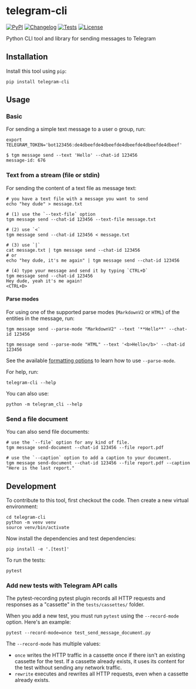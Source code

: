# telegram-cli

[![PyPI](https://img.shields.io/pypi/v/telegram-cli.svg)](https://pypi.org/project/telegram-cli/)
[![Changelog](https://img.shields.io/github/v/release/zmoog/telegram-cli?include_prereleases&label=changelog)](https://github.com/zmoog/telegram-cli/releases)
[![Tests](https://github.com/zmoog/telegram-cli/workflows/Test/badge.svg)](https://github.com/zmoog/telegram-cli/actions?query=workflow%3ATest)
[![License](https://img.shields.io/badge/license-Apache%202.0-blue.svg)](https://github.com/zmoog/telegram-cli/blob/master/LICENSE)

Python CLI tool and library for sending messages to Telegram

## Installation

Install this tool using `pip`:

    pip install telegram-cli

## Usage

### Basic

For sending a simple text message to a user o group, run:

    export TELEGRAM_TOKEN='bot123456:de4dbeefde4dbeefde4dbeefde4dbeefde4dbeef' 

    $ tgm message send --text 'Hello' --chat-id 123456
    message-id: 676

### Text from a stream (file or stdin)

For sending the content of a text file as message text:

    # you have a text file with a message you want to send
    echo "hey dude" > message.txt 

    # (1) use the `--text-file` option
    tgm message send --chat-id 123456 --text-file message.txt 

    # (2) use `<`
    tgm message send --chat-id 123456 < message.txt 

    # (3) use `|`
    cat message.txt | tgm message send --chat-id 123456
    # or
    echo "hey dude, it's me again" | tgm message send --chat-id 123456 

    # (4) type your message and send it by typing `CTRL+D`
    tgm message send --chat-id 123456
    Hey dude, yeah it's me again!
    <CTRL+D>

#### Parse modes

For using one of the supported parse modes (`MarkdownV2` or `HTML`) of the entities in the message, run:

    tgm message send --parse-mode "MarkdownV2" --text '**Hello**' --chat-id 123456
    
    tgm message send --parse-mode "HTML" --text '<b>Hello</b>' --chat-id 123456

See the available [formatting options](https://core.telegram.org/bots/api#formatting-options) to learn how to use `--parse-mode`.

For help, run:

    telegram-cli --help

You can also use:

    python -m telegram_cli --help

### Send a file document

You can also send file documents:

    # use the `--file` option for any kind of file.
    tgm message send-document --chat-id 123456 --file report.pdf   

    # use the `--caption` option to add a caption to your document.
    tgm message send-document --chat-id 123456 --file report.pdf --caption "Here is the last report."


## Development

To contribute to this tool, first checkout the code. Then create a new virtual environment:

    cd telegram-cli
    python -m venv venv
    source venv/bin/activate

Now install the dependencies and test dependencies:

    pip install -e '.[test]'

To run the tests:

    pytest

### Add new tests with Telegram API calls

The pytest-recording pytest plugin records all HTTP requests and responses as a "cassette" in the `tests/cassettes/` folder.

When you add a new test, you must run `pytest` using the `--record-mode` option. Here's an example:

    pytest --record-mode=once test_send_message_document.py

The `--record-mode` has multiple values:

- `once` writes the HTTP traffic in a cassette once if there isn't an existing cassette for the test. If a cassette already exists, it uses its content for the test without sending any network traffic.
- `rewrite` executes and rewrites all HTTP requests, even when a cassette already exists.
